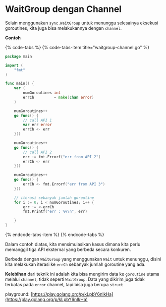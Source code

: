 # WaitGroup dengan Channel

Selain menggunakan `sync.WaitGroup` untuk menunggu selesainya eksekusi goroutines, kita juga bisa melakukannya dengan `channel`.

**Contoh**

{% code-tabs %}
{% code-tabs-item title="waitgroup-channel.go" %}
```go
package main

import (
	"fmt"
)

func main() {
	var (
		numGoroutines int
		errCh         = make(chan error)
	)

	numGoroutines++
	go func() {
		// call API 1
		var err error
		errCh <- err
	}()

	numGoroutines++
	go func() {
		// call API 2
		err := fmt.Errorf("err from API 2")
		errCh <- err
	}()

	numGoroutines++
	go func() {
		errCh <- fmt.Errorf("err from API 3")
	}()

	// iterasi sebanyak jumlah goroutine
	for i := 0; i < numGoroutines; i++ {
		err := <-errCh
		fmt.Printf("err : %v\n", err)

	}
}

```
{% endcode-tabs-item %}
{% endcode-tabs %}

Dalam contoh diatas, kita mensimulasikan kasus dimana kita perlu memanggil tiga API eksternal yang berbeda secara konkuren.

Berbeda dengan `WaitGroup` yang menggunakan `Wait` untuk menunggu, disini kita melakukan iterasi ke `errCh` sebanyak jumlah goroutine yang ada.

**Kelebihan** dari teknik ini adalah kita bisa mengirim data ke `goroutine` utama melalui `channel`, tidak seperti `WaitGroup`. Data yang dikirim juga tidak terbatas pada `error` channel, tapi bisa juga berupa `struct`

playground: [https://play.golang.org/p/kLpbY6nIkHa](https://play.golang.org/p/kLpbY6nIkHa)

